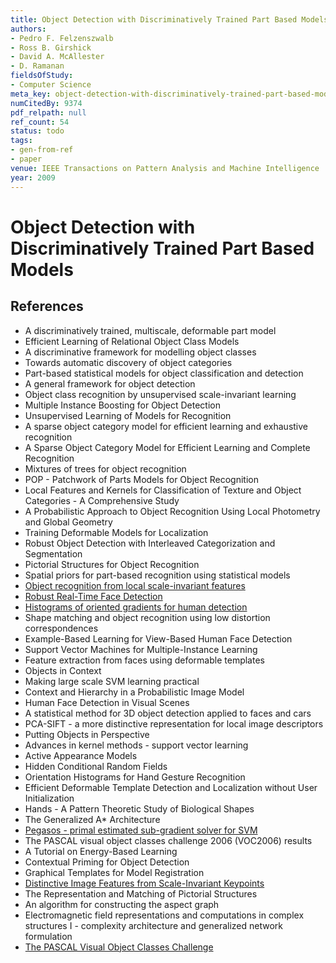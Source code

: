```yaml
---
title: Object Detection with Discriminatively Trained Part Based Models
authors:
- Pedro F. Felzenszwalb
- Ross B. Girshick
- David A. McAllester
- D. Ramanan
fieldsOfStudy:
- Computer Science
meta_key: object-detection-with-discriminatively-trained-part-based-models
numCitedBy: 9374
pdf_relpath: null
ref_count: 54
status: todo
tags:
- gen-from-ref
- paper
venue: IEEE Transactions on Pattern Analysis and Machine Intelligence
year: 2009
---
```


# Object Detection with Discriminatively Trained Part Based Models

## References

- A discriminatively trained, multiscale, deformable part model
- Efficient Learning of Relational Object Class Models
- A discriminative framework for modelling object classes
- Towards automatic discovery of object categories
- Part-based statistical models for object classification and detection
- A general framework for object detection
- Object class recognition by unsupervised scale-invariant learning
- Multiple Instance Boosting for Object Detection
- Unsupervised Learning of Models for Recognition
- A sparse object category model for efficient learning and exhaustive recognition
- A Sparse Object Category Model for Efficient Learning and Complete Recognition
- Mixtures of trees for object recognition
- POP - Patchwork of Parts Models for Object Recognition
- Local Features and Kernels for Classification of Texture and Object Categories - A Comprehensive Study
- A Probabilistic Approach to Object Recognition Using Local Photometry and Global Geometry
- Training Deformable Models for Localization
- Robust Object Detection with Interleaved Categorization and Segmentation
- Pictorial Structures for Object Recognition
- Spatial priors for part-based recognition using statistical models
- [Object recognition from local scale-invariant features](./object-recognition-from-local-scale-invariant-features.md)
- [Robust Real-Time Face Detection](./robust-real-time-face-detection.md)
- [Histograms of oriented gradients for human detection](./histograms-of-oriented-gradients-for-human-detection.md)
- Shape matching and object recognition using low distortion correspondences
- Example-Based Learning for View-Based Human Face Detection
- Support Vector Machines for Multiple-Instance Learning
- Feature extraction from faces using deformable templates
- Objects in Context
- Making large scale SVM learning practical
- Context and Hierarchy in a Probabilistic Image Model
- Human Face Detection in Visual Scenes
- A statistical method for 3D object detection applied to faces and cars
- PCA-SIFT - a more distinctive representation for local image descriptors
- Putting Objects in Perspective
- Advances in kernel methods - support vector learning
- Active Appearance Models
- Hidden Conditional Random Fields
- Orientation Histograms for Hand Gesture Recognition
- Efficient Deformable Template Detection and Localization without User Initialization
- Hands - A Pattern Theoretic Study of Biological Shapes
- The Generalized A* Architecture
- [Pegasos - primal estimated sub-gradient solver for SVM](./pegasos-primal-estimated-sub-gradient-solver-for-svm.md)
- The PASCAL visual object classes challenge 2006 (VOC2006) results
- A Tutorial on Energy-Based Learning
- Contextual Priming for Object Detection
- Graphical Templates for Model Registration
- [Distinctive Image Features from Scale-Invariant Keypoints](./distinctive-image-features-from-scale-invariant-keypoints.md)
- The Representation and Matching of Pictorial Structures
- An algorithm for constructing the aspect graph
- Electromagnetic field representations and computations in complex structures I - complexity architecture and generalized network formulation
- [The PASCAL Visual Object Classes Challenge](./the-pascal-visual-object-classes-challenge.md)
